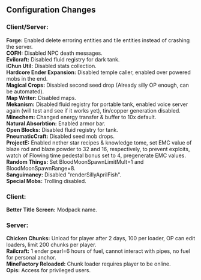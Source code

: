 ## Configuration Changes

### Client/Server:
**Forge:** Enabled delete erroring entities and tile entities instead of crashing the server.<br>
**COFH:** Disabled NPC death messages.<br>
**Evilcraft:** Disabled fluid registry for dark tank.<br>
**iChun Util:** Disabled stats collection.<br>
**Hardcore Ender Expansion:** Disabled temple caller, enabled over powered mobs in the end.<br>
**Magical Crops:** Disabled second seed drop (Already silly OP enough, can be automated).<br>
**Map Writer:** Disabled maps.<br>
**Mekanism:** Disabled fluid registry for portable tank, enabled voice server again (will test and see if it works yet), tin/copper generation disabled.<br>
**Minechem:** Changed energy transfer & buffer to 10x default.<br>
**Natural Absorbtion:** Enabled armor bar.<br>
**Open Blocks:** Disabled fluid registry for tank.<br>
**PneumaticCraft:** Disabled seed mob drops.<br>
**ProjectE:** Enabled nether star recipes & knowledge tome, set EMC value of blaze rod and blaze powder to 32 and 16, respectively, to prevent exploits, watch of Flowing time pedestal bonus set to 4, pregenerate EMC values.<br>
**Random Things:** Set BloodMoonSpawnLimitMult=1 and BloodMoonSpawnRange=8.<br>
**Sanguimancy:** Disabled "renderSillyAprilFish".<br>
**Special Mobs:** Trolling disabled.

### Client:
**Better Title Screen:** Modpack name.

### Server:
**Chicken Chunks:** Unload for player after 2 days, 100 per loader, OP can edit loaders, limit 200 chunks per player.<br>
**Railcraft:** 1 ender pearl=6 hours of fuel, cannot interact with pipes, no fuel for personal anchor.<br>
**MineFactory Reloaded:** Chunk loader requires player to be online.<br>
**Opis:** Access for privileged users.
